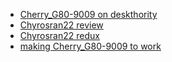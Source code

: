 * [Cherry_G80-9009 on deskthority](https://deskthority.net/wiki/Cherry_G80-9009)
* [Chyrosran22 review](https://youtu.be/lUVVxrL6VGU)
* [Chyrosran22 redux](https://youtu.be/N8FXw_QelQc)
* [making Cherry_G80-9009 to work](https://github.com/babarrett/g80-9009)
